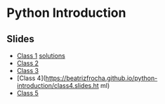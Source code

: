 # Python Introduction

## Slides

- [Class 1](https://beatrizfrocha.github.io/python-introduction/class1.slides.html) [solutions](https://github.com/beatrizfrocha/python-introduction/solutions/solutions_class2.py)
- [Class 2](https://beatrizfrocha.github.io/python-introduction/class2.slides.html)
- [Class 3](https://beatrizfrocha.github.io/python-introduction/class3.slides.html)
- [Class 4](https://beatrizfrocha.github.io/python-introduction/class4.slides.ht
ml)
- [Class 5](https://beatrizfrocha.github.io/python-introduction/class5.slides.html)
